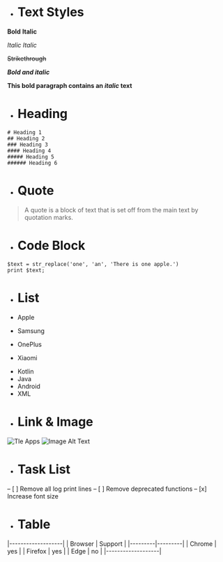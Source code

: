 - # Text Styles

**Bold**
**Italic**

_Italic_
_Italic_

~~Strikethrough~~

**_Bold and italic_**

**This bold paragraph contains an _italic_ text**

- # Heading
```
# Heading 1
## Heading 2
### Heading 3
#### Heading 4
##### Heading 5
###### Heading 6
```
- # Quote
> A quote is a block of text that is set off from the main text by quotation marks.

- # Code Block

```
$text = str_replace('one', 'an', 'There is one apple.')
print $text;
```

- # List

- Apple
- Samsung
- OnePlus
- Xiaomi

* Kotlin
* Java
* Android
* XML

- # Link & Image

![Tle Apps](https://tleapps.com)
![Image Alt Text](https://tleapps.com/wp-content/uploads/2021/12/covid_icon_001.png)

- # Task List
– [ ] Remove all log print lines
– [ ] Remove deprecated functions
– [x] Increase font size

- # Table
|-------------------|
| Browser | Support |
|---------|---------|
| Chrome  | yes     |
| Firefox | yes     |
| Edge    | no      |
|-------------------|
